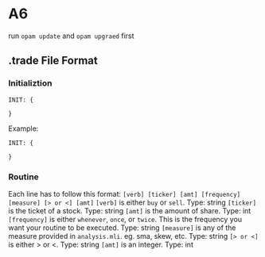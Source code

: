 # A6

run `opam update` and `opam upgraed` first

## .trade File Format

### Initializtion

```
INIT: {

}
```

Example:

```
INIT: {

}
```

### Routine

Each line has to follow this format: `[verb] [ticker] [amt] [frequency] [measure] [> or <] [amt]`
`[verb]` is either `buy` or `sell`. Type: string
`[ticker]` is the ticket of a stock. Type: string
`[amt]` is the amount of share. Type: int
`[frequency]` is either `whenever`, `once`, or `twice`. This is the frequency you want your routine to be executed. Type: string
`[measure]` is any of the measure provided in `analysis.mli`. eg. sma, skew, etc. Type: string
`[> or <]` is either > or <. Type: string
`[amt]` is an integer. Type: int
